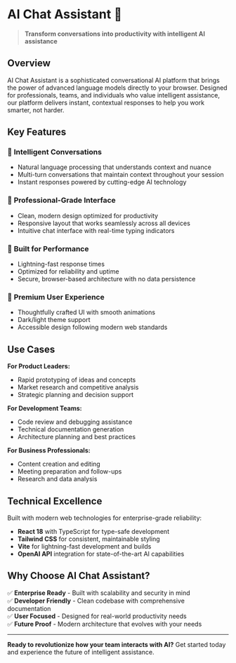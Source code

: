 # AI Chat Assistant 🤖

> **Transform conversations into productivity with intelligent AI assistance**

## Overview

AI Chat Assistant is a sophisticated conversational AI platform that brings the power of advanced language models directly to your browser. Designed for professionals, teams, and individuals who value intelligent assistance, our platform delivers instant, contextual responses to help you work smarter, not harder.

## Key Features

### 🎯 **Intelligent Conversations**
- Natural language processing that understands context and nuance
- Multi-turn conversations that maintain context throughout your session
- Instant responses powered by cutting-edge AI technology

### 💼 **Professional-Grade Interface**
- Clean, modern design optimized for productivity
- Responsive layout that works seamlessly across all devices
- Intuitive chat interface with real-time typing indicators

### 🚀 **Built for Performance**
- Lightning-fast response times
- Optimized for reliability and uptime
- Secure, browser-based architecture with no data persistence

### 🎨 **Premium User Experience**
- Thoughtfully crafted UI with smooth animations
- Dark/light theme support
- Accessible design following modern web standards

## Use Cases

**For Product Leaders:**
- Rapid prototyping of ideas and concepts
- Market research and competitive analysis
- Strategic planning and decision support

**For Development Teams:**
- Code review and debugging assistance
- Technical documentation generation
- Architecture planning and best practices

**For Business Professionals:**
- Content creation and editing
- Meeting preparation and follow-ups
- Research and data analysis

## Technical Excellence

Built with modern web technologies for enterprise-grade reliability:
- **React 18** with TypeScript for type-safe development
- **Tailwind CSS** for consistent, maintainable styling
- **Vite** for lightning-fast development and builds
- **OpenAI API** integration for state-of-the-art AI capabilities


## Why Choose AI Chat Assistant?

✅ **Enterprise Ready** - Built with scalability and security in mind  
✅ **Developer Friendly** - Clean codebase with comprehensive documentation  
✅ **User Focused** - Designed for real-world productivity needs  
✅ **Future Proof** - Modern architecture that evolves with your needs  

---

**Ready to revolutionize how your team interacts with AI?** Get started today and experience the future of intelligent assistance.
